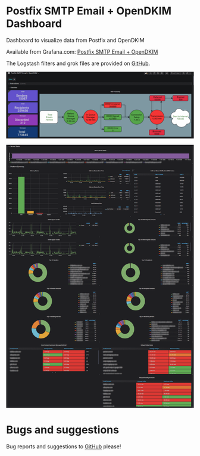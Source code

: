 # Postfix SMTP Email + OpenDKIM Dashboard
Dashboard to visualize data from Postfix and OpenDKIM

Available from Grafana.com: [Postfix SMTP Email + OpenDKIM](https://grafana.com/grafana/dashboards/11293)

The Logstash filters and grok files are provided on [GitHub](https://github.com/bhozar/grafana-dashboards/tree/master/postfixsmtpemail_opendkim/logstash).

![Postfix SMTP Email + OpenDKIM](./grafana-postfix-smtp-email+opendkim-01.png)

![Postfix SMTP Email + OpenDKIM](./grafana-postfix-smtp-email+opendkim-02.png)

# Bugs and suggestions
Bug reports and suggestions to [GitHub](https://github.com/bhozar/grafana-dashboards/tree/master/postfixsmtpemail_opendkim) please!
